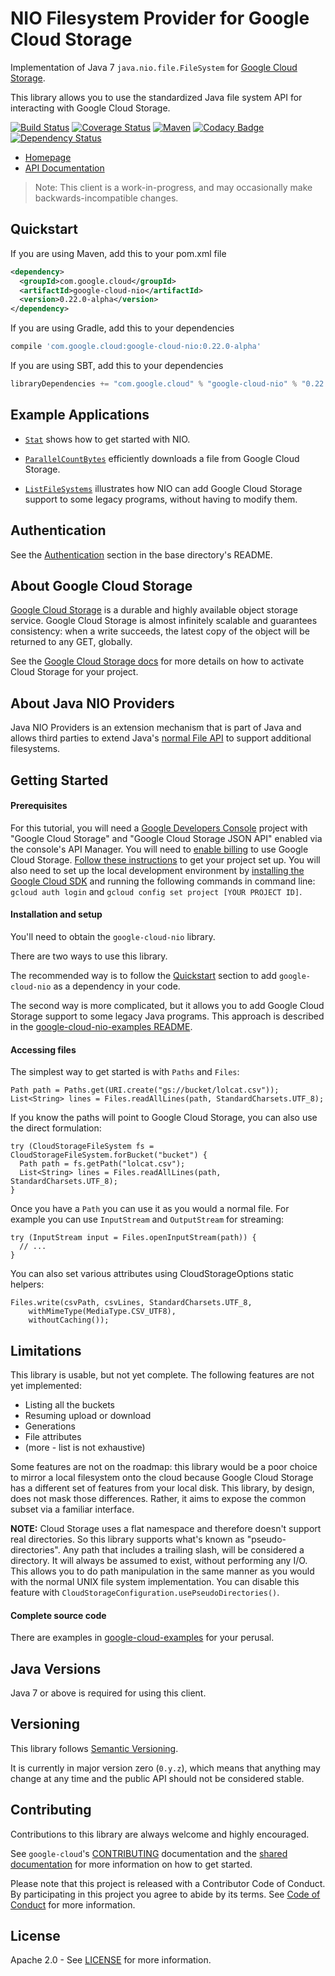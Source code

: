 NIO Filesystem Provider for Google Cloud Storage
========================================================

Implementation of Java 7 `java.nio.file.FileSystem` for
[Google Cloud Storage](https://cloud.google.com/storage/).

This library allows you to use the standardized Java file system API
for interacting with Google Cloud Storage.

[![Build Status](https://travis-ci.org/GoogleCloudPlatform/google-cloud-java.svg?branch=master)](https://travis-ci.org/GoogleCloudPlatform/google-cloud-java)
[![Coverage Status](https://coveralls.io/repos/GoogleCloudPlatform/google-cloud-java/badge.svg?branch=master)](https://coveralls.io/r/GoogleCloudPlatform/google-cloud-java?branch=master)
[![Maven](https://img.shields.io/maven-central/v/com.google.cloud/google-cloud-nio.svg)]( https://img.shields.io/maven-central/v/com.google.cloud/google-cloud-nio.svg)
[![Codacy Badge](https://api.codacy.com/project/badge/grade/9da006ad7c3a4fe1abd142e77c003917)](https://www.codacy.com/app/mziccard/google-cloud-java)
[![Dependency Status](https://www.versioneye.com/user/projects/58fe4c8d6ac171426c414772/badge.svg?style=flat)](https://www.versioneye.com/user/projects/58fe4c8d6ac171426c414772)

-  [Homepage](https://googlecloudplatform.github.io/google-cloud-java/)
-  [API Documentation](https://googlecloudplatform.github.io/google-cloud-java/apidocs/index.html?com/google/cloud/storage/package-summary.html)

> Note: This client is a work-in-progress, and may occasionally
> make backwards-incompatible changes.

Quickstart
----------
If you are using Maven, add this to your pom.xml file
```xml
<dependency>
  <groupId>com.google.cloud</groupId>
  <artifactId>google-cloud-nio</artifactId>
  <version>0.22.0-alpha</version>
</dependency>
```
If you are using Gradle, add this to your dependencies
```Groovy
compile 'com.google.cloud:google-cloud-nio:0.22.0-alpha'
```
If you are using SBT, add this to your dependencies
```Scala
libraryDependencies += "com.google.cloud" % "google-cloud-nio" % "0.22.0-alpha"
```

Example Applications
-------------------

* [`Stat`](../../google-cloud-examples/src/main/java/com/google/cloud/examples/nio/Stat.java)
shows how to get started with NIO.

* [`ParallelCountBytes`](../../google-cloud-examples/src/main/java/com/google/cloud/examples/nio/ParallelCountBytes.java)
efficiently downloads a file from Google Cloud Storage.

* [`ListFileSystems`](../google-cloud-nio-examples/README.md) illustrates how
NIO can add Google Cloud Storage support to some legacy programs, without
having to modify them.


Authentication
--------------

See the [Authentication](https://github.com/GoogleCloudPlatform/google-cloud-java#authentication)
section in the base directory's README.

About Google Cloud Storage
--------------------------

[Google Cloud Storage][cloud-storage] is a durable and highly available
object storage service. Google Cloud Storage is almost infinitely scalable
and guarantees consistency: when a write succeeds, the latest copy of the
object will be returned to any GET, globally.

See the [Google Cloud Storage docs][cloud-storage-activation] for more details
on how to activate Cloud Storage for your project.

About Java NIO Providers
------------------------

Java NIO Providers is an extension mechanism that is part of Java and allows
third parties to extend Java's [normal File API][java-file-api] to support
additional filesystems.

Getting Started
---------------
#### Prerequisites

For this tutorial, you will need a [Google Developers
Console](https://console.developers.google.com/) project with "Google Cloud
Storage" and "Google Cloud Storage JSON API" enabled via the console's API
Manager. You will need to [enable
billing](https://support.google.com/cloud/answer/6158867?hl=en) to use Google
Cloud Storage. [Follow these
instructions](https://cloud.google.com/docs/authentication#preparation) to get
your project set up. You will also need to set up the local development
environment by [installing the Google Cloud SDK](https://cloud.google.com/sdk/)
and running the following commands in command line: `gcloud auth login` and
`gcloud config set project [YOUR PROJECT ID]`.

#### Installation and setup
You'll need to obtain the `google-cloud-nio` library.

There are two ways to use this library.

The recommended way is to follow the [Quickstart](#quickstart) section to add
`google-cloud-nio` as a dependency in your code.

The second way is more complicated, but it allows you to add Google Cloud
Storage support to some legacy Java programs. This approach is described in the
[google-cloud-nio-examples README](../google-cloud-nio-examples/README.md).

#### Accessing files

The simplest way to get started is with `Paths` and `Files`:

    Path path = Paths.get(URI.create("gs://bucket/lolcat.csv"));
    List<String> lines = Files.readAllLines(path, StandardCharsets.UTF_8);

If you know the paths will point to Google Cloud Storage, you can also use the
direct formulation:

    try (CloudStorageFileSystem fs = CloudStorageFileSystem.forBucket("bucket") {
      Path path = fs.getPath("lolcat.csv");
      List<String> lines = Files.readAllLines(path, StandardCharsets.UTF_8);
    }

Once you have a `Path` you can use it as you would a normal file. For example
you can use `InputStream` and `OutputStream` for streaming:

    try (InputStream input = Files.openInputStream(path)) {
      // ...
    }

You can also set various attributes using CloudStorageOptions static helpers:

    Files.write(csvPath, csvLines, StandardCharsets.UTF_8,
        withMimeType(MediaType.CSV_UTF8),
        withoutCaching());

Limitations
-----------

This library is usable, but not yet complete. The following features are not
yet implemented:
 * Listing all the buckets
 * Resuming upload or download
 * Generations
 * File attributes
 * (more - list is not exhaustive)

Some features are not on the roadmap: this library would be a poor choice to
mirror a local filesystem onto the cloud because Google Cloud Storage has a
different set of features from your local disk. This library, by design,
does not mask those differences. Rather, it aims to expose the common
subset via a familiar interface.

**NOTE:** Cloud Storage uses a flat namespace and therefore doesn't support real
directories. So this library supports what's known as "pseudo-directories". Any
path that includes a trailing slash, will be considered a directory. It will
always be assumed to exist, without performing any I/O. This allows you to do
path manipulation in the same manner as you would with the normal UNIX file
system implementation. You can disable this feature with
`CloudStorageConfiguration.usePseudoDirectories()`.

#### Complete source code

There are examples in [google-cloud-examples](../google-cloud-examples/src/main/java/com/google/cloud/examples/nio/)
for your perusal.

Java Versions
-------------

Java 7 or above is required for using this client.

Versioning
----------

This library follows [Semantic Versioning](http://semver.org/).

It is currently in major version zero (``0.y.z``), which means that anything
may change at any time and the public API should not be considered
stable.

Contributing
------------

Contributions to this library are always welcome and highly encouraged.

See `google-cloud`'s [CONTRIBUTING] documentation and the
[shared documentation](https://github.com/GoogleCloudPlatform/gcloud-common/blob/master/contributing/readme.md#how-to-contribute-to-gcloud)
for more information on how to get started.

Please note that this project is released with a Contributor Code of Conduct.
By participating in this project you agree to abide by its terms. See
[Code of Conduct][code-of-conduct] for more information.

License
-------

Apache 2.0 - See [LICENSE] for more information.


[CONTRIBUTING]:https://github.com/GoogleCloudPlatform/google-cloud-java/blob/master/CONTRIBUTING.md
[code-of-conduct]:https://github.com/GoogleCloudPlatform/google-cloud-java/blob/master/CODE_OF_CONDUCT.md#contributor-code-of-conduct
[LICENSE]: https://github.com/GoogleCloudPlatform/google-cloud-java/blob/master/LICENSE
[TESTING]: https://github.com/GoogleCloudPlatform/google-cloud-java/blob/master/TESTING.md#testing-code-that-uses-storage
[cloud-platform]: https://cloud.google.com/

[cloud-storage]: https://cloud.google.com/storage/
[cloud-storage-docs]: https://cloud.google.com/storage/docs/overview
[cloud-storage-create-bucket]: https://cloud.google.com/storage/docs/cloud-console#_creatingbuckets
[storage-api]: https://googlecloudplatform.github.io/google-cloud-java/apidocs/index.html?com/google/cloud/storage/package-summary.html
[cloud-storage-activation]:https://cloud.google.com/storage/docs/signup?hl=en

[java-file-api]: https://docs.oracle.com/javase/7/docs/api/java/nio/file/Files.html
